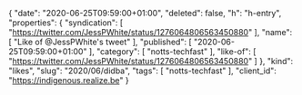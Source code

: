 {
  "date": "2020-06-25T09:59:00+01:00",
  "deleted": false,
  "h": "h-entry",
  "properties": {
    "syndication": [
      "https://twitter.com/JessPWhite/status/1276064806563450880"
    ],
    "name": [
      "Like of @JessPWhite's tweet"
    ],
    "published": [
      "2020-06-25T09:59:00+01:00"
    ],
    "category": [
      "notts-techfast"
    ],
    "like-of": [
      "https://twitter.com/JessPWhite/status/1276064806563450880"
    ]
  },
  "kind": "likes",
  "slug": "2020/06/didba",
  "tags": [
    "notts-techfast"
  ],
  "client_id": "https://indigenous.realize.be"
}
